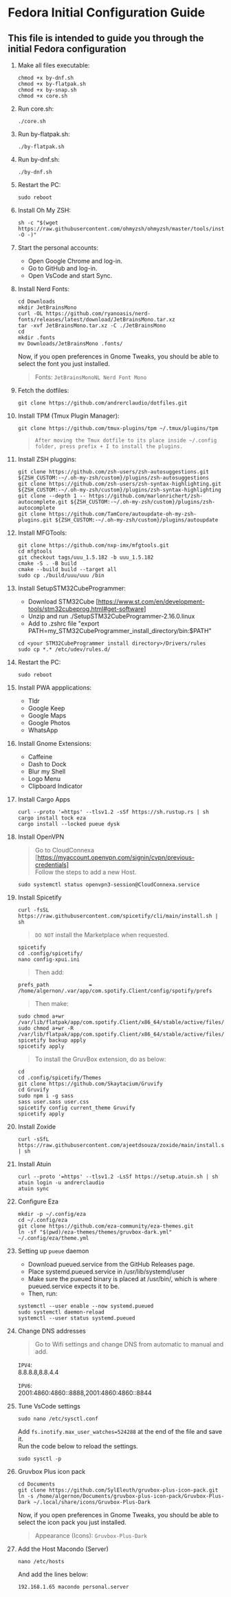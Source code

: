 # Fedora Initial Configuration Guide

## This file is intended to guide you through the initial Fedora configuration

1. Make all files executable:

    ```shell
    chmod +x by-dnf.sh
    chmod +x by-flatpak.sh
    chmod +x by-snap.sh
    chmod +x core.sh
    ```

2. Run core.sh:

    ```shell
    ./core.sh
    ```

3. Run by-flatpak.sh:

    ```shell
    ./by-flatpak.sh
    ```

4. Run by-dnf.sh:

    ```shell
    ./by-dnf.sh
    ```

5. Restart the PC:

    ```shell
    sudo reboot
    ```

6. Install Oh My ZSH:

    ```shell
    sh -c "$(wget https://raw.githubusercontent.com/ohmyzsh/ohmyzsh/master/tools/install.sh -O -)"
    ```

7. Start the personal accounts:

    - Open Google Chrome and log-in.
    - Go to GitHub and log-in.
    - Open VsCode and start Sync.

8. Install Nerd Fonts:

    ```shell
    cd Downloads
    mkdir JetBrainsMono
    curl -OL https://github.com/ryanoasis/nerd-fonts/releases/latest/download/JetBrainsMono.tar.xz
    tar -xvf JetBrainsMono.tar.xz -C ./JetBrainsMono
    cd
    mkdir .fonts
    mv Downloads/JetBrainsMono .fonts/
    ```

   Now, if you open preferences in Gnome Tweaks, you should be able to select the font you just installed.  
   > Fonts: `JetBrainsMonoNL Nerd Font Mono`  

9. Fetch the dotfiles:

    ```shell
    git clone https://github.com/andrerclaudio/dotfiles.git
    ```

10. Install TPM (Tmux Plugin Manager):

    ```shell
    git clone https://github.com/tmux-plugins/tpm ~/.tmux/plugins/tpm
    ```

    > `After moving the Tmux dotfile to its place inside ~/.config folder, press prefix + I to install the plugins.`

11. Install ZSH pluggins:

    ```shell
    git clone https://github.com/zsh-users/zsh-autosuggestions.git ${ZSH_CUSTOM:-~/.oh-my-zsh/custom}/plugins/zsh-autosuggestions
    git clone https://github.com/zsh-users/zsh-syntax-highlighting.git ${ZSH_CUSTOM:-~/.oh-my-zsh/custom}/plugins/zsh-syntax-highlighting
    git clone --depth 1 -- https://github.com/marlonrichert/zsh-autocomplete.git ${ZSH_CUSTOM:-~/.oh-my-zsh/custom}/plugins/zsh-autocomplete
    git clone https://github.com/TamCore/autoupdate-oh-my-zsh-plugins.git ${ZSH_CUSTOM:-~/.oh-my-zsh/custom}/plugins/autoupdate
    ```

12. Install MFGTools:

    ```shell
    git clone https://github.com/nxp-imx/mfgtools.git
    cd mfgtools
    git checkout tags/uuu_1.5.182 -b uuu_1.5.182
    cmake -S . -B build
    cmake --build build --target all
    sudo cp ./build/uuu/uuu /bin
    ```

13. Install SetupSTM32CubeProgrammer:

    - Download STM32Cube [https://www.st.com/en/development-tools/stm32cubeprog.html#get-software]
    - Unzip and run ./SetupSTM32CubeProgrammer-2.16.0.linux
    - Add to .zshrc file "export PATH=my_STM32CubeProgrammer_install_directory/bin:$PATH"

    ```shell
    cd <your STM32CubeProgrammer install directory>/Drivers/rules
    sudo cp *.* /etc/udev/rules.d/
    ```

14. Restart the PC:

    ```shell
    sudo reboot
    ```

15. Install PWA appplications:

    - Tldr
    - Google Keep
    - Google Maps
    - Google Photos
    - WhatsApp

16. Install Gnome Extensions:

    - Caffeine
    - Dash to Dock
    - Blur my Shell
    - Logo Menu
    - Clipboard Indicator

17. Install Cargo Apps

    ```shell
    curl --proto '=https' --tlsv1.2 -sSf https://sh.rustup.rs | sh
    cargo install tock eza
    cargo install --locked pueue dysk
    ```

18. Install OpenVPN

    > Go to CloudConnexa [https://myaccount.openvpn.com/signin/cvpn/previous-credentials]  
    > Follow the steps to add a new Host.

    ```shell
    sudo systemctl status openvpn3-session@CloudConnexa.service
    ```

19. Install Spicetify

    ```shell
    curl -fsSL https://raw.githubusercontent.com/spicetify/cli/main/install.sh | sh
    ```

    > `DO NOT` install the Marketplace when requested.

    ```shell
    spicetify
    cd .config/spicetify/
    nano config-xpui.ini
    ```

    > Then add:

    ```nano
    prefs_path             = /home/algernon/.var/app/com.spotify.Client/config/spotify/prefs
    ```

    > Then make:

    ```shell
    sudo chmod a+wr /var/lib/flatpak/app/com.spotify.Client/x86_64/stable/active/files/extra/share/spotify
    sudo chmod a+wr -R /var/lib/flatpak/app/com.spotify.Client/x86_64/stable/active/files/extra/share/spotify/Apps
    spicetify backup apply
    spicetify apply
    ```

    > To install the GruvBox extension, do as below:

    ```shell
    cd
    cd .config/spicetify/Themes
    git clone https://github.com/Skaytacium/Gruvify
    cd Gruvify
    sudo npm i -g sass
    sass user.sass user.css
    spicetify config current_theme Gruvify
    spicetify apply
    ```

20. Install Zoxide

    ```shell
    curl -sSfL https://raw.githubusercontent.com/ajeetdsouza/zoxide/main/install.sh | sh
    ```

21. Install Atuin

    ```shell
    curl --proto '=https' --tlsv1.2 -LsSf https://setup.atuin.sh | sh
    atuin login -u andrerclaudio
    atuin sync
    ```

22. Configure Eza

    ```shell
    mkdir -p ~/.config/eza
    cd ~/.config/eza
    git clone https://github.com/eza-community/eza-themes.git
    ln -sf "$(pwd)/eza-themes/themes/gruvbox-dark.yml" ~/.config/eza/theme.yml
    ```

23. Setting up `pueue` daemon

    - Download pueued.service from the GitHub Releases page.  
    - Place systemd.pueued.service in /usr/lib/systemd/user  
    - Make sure the pueued binary is placed at /usr/bin/, which is where pueued.service expects it to be.  
    - Then, run:  

    ```shell
    systemctl --user enable --now systemd.pueued
    sudo systemctl daemon-reload
    systemctl --user status systemd.pueued
    ```

24. Change DNS addresses

    > Go to Wifi settings and change DNS from automatic to manual and add.  

    `IPV4`:  
    8.8.8.8,8.8.4.4

    `IPV6`:  
    2001:4860:4860::8888,2001:4860:4860::8844  

25. Tune VsCode settings

    ```shell
    sudo nano /etc/sysctl.conf
    ```

    Add `fs.inotify.max_user_watches=524288` at the end of the file and save it.  
    Run the code below to reload the settings.

    ```shell
    sudo sysctl -p
    ```

26. Gruvbox Plus icon pack  

    ```shell
    cd Documents
    git clone https://github.com/SylEleuth/gruvbox-plus-icon-pack.git
    ln -s /home/algernon/Documents/gruvbox-plus-icon-pack/Gruvbox-Plus-Dark ~/.local/share/icons/Gruvbox-Plus-Dark
    ```  

    Now, if you open preferences in Gnome Tweaks, you should be able to select the icon pack you just installed.  

    > Appearance (Icons): `Gruvbox-Plus-Dark`  

27. Add the Host Macondo (Server)  

    ```shell
    nano /etc/hosts
    ```

    And add the lines below:

    ```shell
    192.168.1.65 macondo personal.server
    ```  
